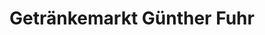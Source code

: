 ---
title: "Getränkemarkt Günther Fuhr"
url: /nuernberg/getraenkemarkt-guenther-fuhr/
shop: Getränke
---